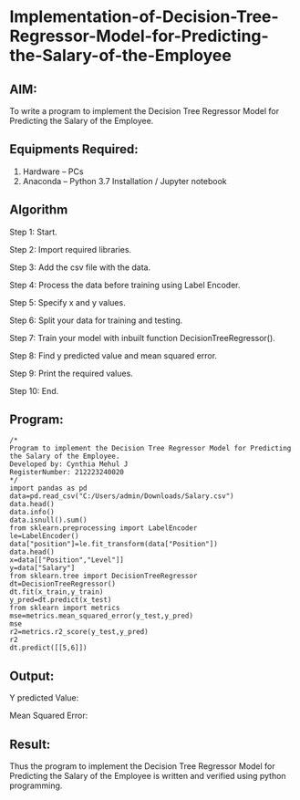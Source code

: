 # Implementation-of-Decision-Tree-Regressor-Model-for-Predicting-the-Salary-of-the-Employee

## AIM:
To write a program to implement the Decision Tree Regressor Model for Predicting the Salary of the Employee.

## Equipments Required:
1. Hardware – PCs
2. Anaconda – Python 3.7 Installation / Jupyter notebook

## Algorithm
Step 1: Start.

Step 2: Import required libraries.

Step 3: Add the csv file with the data. 

Step 4: Process the data before training using Label Encoder.

Step 5: Specify x and y values.

Step 6: Split your data for training and testing.

Step 7: Train your model with inbuilt function DecisionTreeRegressor().

Step 8: Find y predicted value and mean squared error.

Step 9: Print the required values.

Step 10: End.

## Program:
```
/*
Program to implement the Decision Tree Regressor Model for Predicting the Salary of the Employee.
Developed by: Cynthia Mehul J
RegisterNumber: 212223240020
*/
import pandas as pd
data=pd.read_csv("C:/Users/admin/Downloads/Salary.csv")
data.head()
data.info()
data.isnull().sum()
from sklearn.preprocessing import LabelEncoder
le=LabelEncoder()
data["position"]=le.fit_transform(data["Position"])
data.head()
x=data[["Position","Level"]]
y=data["Salary"]
from sklearn.tree import DecisionTreeRegressor
dt=DecisionTreeRegressor()
dt.fit(x_train,y_train)
y_pred=dt.predict(x_test)
from sklearn import metrics 
mse=metrics.mean_squared_error(y_test,y_pred)
mse
r2=metrics.r2_score(y_test,y_pred)
r2
dt.predict([[5,6]])
```

## Output:
Y predicted Value: 

Mean Squared Error: 

## Result:
Thus the program to implement the Decision Tree Regressor Model for Predicting the Salary of the Employee is written and verified using python programming.
